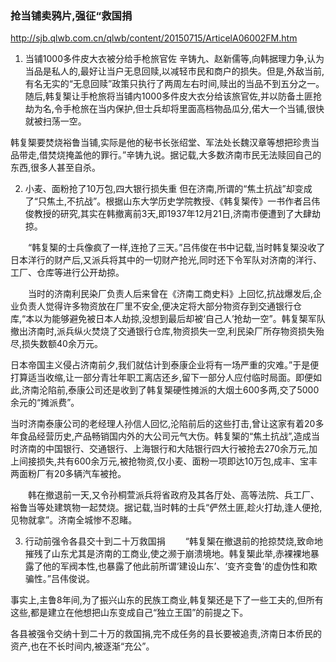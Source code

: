 ### 抢当铺卖鸦片,强征“救国捐
http://sjb.qlwb.com.cn/qlwb/content/20150715/ArticelA06002FM.htm
1. 当铺1000多件皮大衣被分给手枪旅官佐
辛铸九、赵新儒等,向韩据理力争,认为当品是私人的,最好让当户无息回赎,以减轻市民和商户的损失。但是,外敌当前,有名无实的“无息回赎”政策只执行了两周左右时间,赎出的当品不到五分之一。随后,韩复榘让手枪旅将当铺内1000多件皮大衣分给该旅官佐,并以防备土匪抢劫为名,令手枪旅在当内保护,但士兵却将里面高档物品瓜分,偌大一个当铺,很快就被扫荡一空。

韩复榘要焚烧裕鲁当铺,实际是他的秘书长张绍堂、军法处长魏汉章等想把珍贵当品带走,借焚烧掩盖他的罪行。”辛铸九说。据记载,大多数济南市民无法赎回自己的东西,很多人甚至自杀。

2. 小麦、面粉抢了10万包,四大银行损失重
但在济南,所谓的“焦土抗战”却变成了“只焦土,不抗战”。根据山东大学历史学院教授、《韩复榘传》一书作者吕伟俊教授的研究,其实在韩撤离前3天,即1937年12月21日,济南市便遭到了大肆劫掠。

　　“韩复榘的士兵像疯了一样,连抢了三天。”吕伟俊在书中记载,当时韩复榘没收了日本洋行的财产后,又派兵将其中的一切财产抢光,同时还下令军队对济南的洋行、工厂、仓库等进行公开劫掠。

　　当时的济南利民染厂负责人后来曾在《济南工商史料》上回忆,抗战爆发后,企业负责人觉得许多物资放在厂里不安全,便决定将大部分物资存到交通银行仓库,“本以为能够避免被日本人劫掠,没想到最后却被‘自己人’抢劫一空”。韩复榘军队撤出济南时,派兵纵火焚烧了交通银行仓库,物资损失一空,利民染厂所存物资损失殆尽,损失数额40余万元。

日本帝国主义侵占济南前夕,我们就估计到泰康企业将有一场严重的灾难。”于是便打算适当收缩,让一部分青壮年职工离店还乡,留下一部分人应付临时局面。即便如此,济南沦陷前,泰康公司还是收到了韩复榘硬性摊派的大烟土600多两,交了5000余元的“摊派费”。

当时济南泰康公司的老经理人孙信人回忆,沦陷前后的这些打击,曾让这家有着20多年食品经营历史,产品畅销国内外的大公司元气大伤。韩复榘的“焦土抗战”,造成当时济南的中国银行、交通银行、上海银行和大陆银行四大行被抢去270余万元,加上间接损失,共有600余万元,被抢物资,仅小麦、面粉一项即达10万包,成丰、宝丰两面粉厂有20多辆汽车被抢。

　　韩在撤退前一天,又令孙桐萱派兵将省政府及其各厅处、高等法院、兵工厂、裕鲁当等处建筑物一起焚烧。据记载,当时韩的士兵“俨然土匪,趁火打劫,逢人便抢,见物就拿”。济南全城惨不忍睹。

3. 行动前强令各县交十到二十万救国捐
　　“韩复榘在撤退前的抢掠焚烧,致命地摧残了山东尤其是济南的工商业,使之濒于崩溃境地。韩复榘此举,赤裸裸地暴露了他的军阀本性,也暴露了他此前所谓‘建设山东’、‘变齐变鲁’的虚伪性和欺骗性。”吕伟俊说。

事实上,主鲁8年间,为了振兴山东的民族工商业,韩复榘还是下了一些工夫的,但所有这些,都是建立在他想把山东变成自己“独立王国”的前提之下。

各县被强令交纳十到二十万的救国捐,完不成任务的县长要被追责,济南日本侨民的资产,也在不长时间内,被逐渐“充公”。
